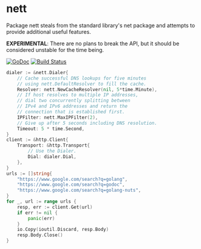 nett
====

Package nett steals from the standard library's net package and attempts to provide additional useful features.

**EXPERIMENTAL**: There are no plans to break the API, but it should be considered unstable for the time being.

[![GoDoc](https://godoc.org/github.com/abursavich/nett?status.svg)](https://godoc.org/github.com/abursavich/nett) [![Build Status](https://travis-ci.org/abursavich/nett.svg?branch=master)](https://travis-ci.org/abursavich/nett)

```Go
dialer := &nett.Dialer{
    // Cache successful DNS lookups for five minutes
    // using nett.DefaultResolver to fill the cache.
    Resolver: nett.NewCacheResolver(nil, 5*time.Minute),
    // If host resolves to multiple IP addresses,
    // dial two concurrently splitting between
    // IPv4 and IPv6 addresses and return the
    // connection that is established first.
    IPFilter: nett.MaxIPFilter(2),
    // Give up after 5 seconds including DNS resolution.
    Timeout: 5 * time.Second,
}
client := &http.Client{
    Transport: &http.Transport{
        // Use the Dialer.
        Dial: dialer.Dial,
    },
}
urls := []string{
    "https://www.google.com/search?q=golang",
    "https://www.google.com/search?q=godoc",
    "https://www.google.com/search?q=golang-nuts",
}
for _, url := range urls {
    resp, err := client.Get(url)
    if err != nil {
        panic(err)
    }
    io.Copy(ioutil.Discard, resp.Body)
    resp.Body.Close()
}
```
